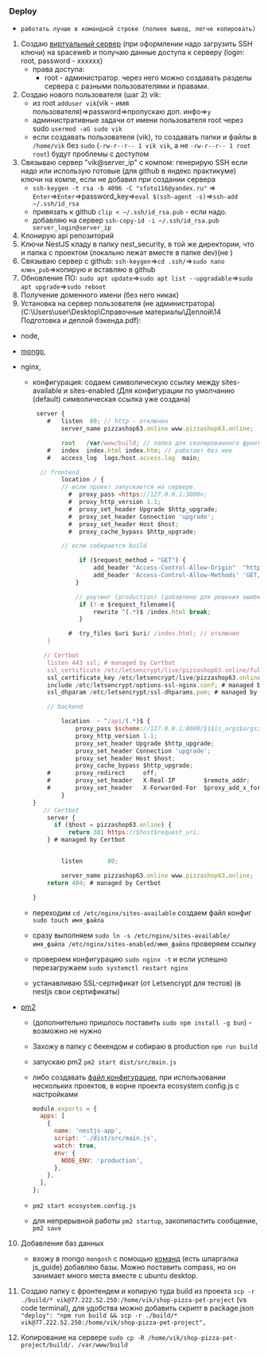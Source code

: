 ### Deploy

- `работать лучше в командной строке (полнее вывод, легче копировать)`

1. Создаю [виртуальный сервер](https://help.sweb.ru/nachal6naya-nastrojka-ubuntu-server-2204_1290.html) (при оформлении надо загрузить SSH ключи) на spaceweb и получаю данные доступа к серверу (login: root, password - xxxxxx)
   - права доступа:
     - root - администратор. через него можно создавать разделы сервера с разными пользователями и правами.
2. Создаю нового пользователя (шаг 2) vik:
   - из root `adduser vik`(vik - имя пользователя)=>password=>пропускаю доп. инфо=>`y`
   - административные задачи от имени пользователя root через sudo `usermod -aG sudo vik`
   - если создавать пользователя (vik), то создавать папки и файлы в `/home/vik` без `sudo` (`-rw-r--r-- 1 vik vik`, а не `-rw-r--r-- 1 root root`) будут проблемы с доступом
3. Связываю сервер "vik@server_ip" с компом: генерирую SSH если надо или использую готовые (для github в яндекс практикуме) ключи на компе, если не добавил при создании сервера
   - `ssh-keygen -t rsa -b 4096 -C "sfoto116@yandex.ru"` => `Enter`=>`Enter`=>password_key=>`eval $(ssh-agent -s)`=>`ssh-add ~/.ssh/id_rsa`
   - привязать к github `clip < ~/.ssh/id_rsa.pub` - если надо.
   - добавляю на сервер `ssh-copy-id -i ~/.ssh/id_rsa.pub server_login@server_ip`
4. Клонирую api репозиторий
5. Ключи NestJS кладу в папку nest_security, в той же директории, что и папка с проектом (локально лежат вместе в папке dev)(не )
6. Связываю сервер с github: `ssh-keygen`=>`cd .ssh/`=>`sudo nano ключ_pub`=>копирую и вставляю в github
7. Обновление ПО: `sudo apt update`=>`sudo apt list --upgradable`=>`sudo apt upgrade`=>`sudo reboot`
8. Получение доменного имени (без него никак)
9. Установка на сервер пользователя (не администратора) (C:\Users\user\Desktop\Cправочные материалы\Деплой\14 Подготовка и деплой бэкенда.pdf):

- node,
- [mongo](https://www.mongodb.com/docs/manual/tutorial/install-mongodb-on-ubuntu/),
- nginx,

  - конфигурация: содаем символическую ссылку между sites-available и sites-enabled (Для конфигурации по умолчанию (default) символическая ссылка уже создана)

    ```javascript
     server {
        #   listen  80; // http - отключен
            server_name pizzashop63.online www.pizzashop63.online;

            root   /var/www/build; // папка для скопированного фронта если сервер root, иначе /home/vik/имя_проекта/папка_с_фронтом
        #   index  index.html index.htm; // работает без нее
        #   access_log  logs/host.access.log  main;

      // frontend
            location / {
            // если проект запускается на сервере.
              #  proxy_pass <https://127.0.0.1:3000>;
              #  proxy_http_version 1.1;
              #  proxy_set_header Upgrade $http_upgrade;
              #  proxy_set_header Connection 'upgrade';
              #  proxy_set_header Host $host;
              #  proxy_cache_bypass $http_upgrade;

            // если собирается build

                 if ($request_method = "GET") {
                     add_header "Access-Control-Allow-Origin"  "https://pizzashop63.online";
                     add_header 'Access-Control-Allow-Methods' 'GET, OPTIONS';
                }

                // роутинг (production) (добавлено для решения ошибки 404 при обновлении страницы с маршрутом роута)
                 if (!-e $request_filename){
                     rewrite ^(.*)$ /index.html break;
                 }

              #  try_files $uri $uri/ /index.html; // отключил
        }

       // Certbot
        listen 443 ssl; # managed by Certbot
        ssl_certificate /etc/letsencrypt/live/pizzashop63.online/fullchain.pem; # managed by Certbot
        ssl_certificate_key /etc/letsencrypt/live/pizzashop63.online/privkey.pem; # managed by Certbot
        include /etc/letsencrypt/options-ssl-nginx.conf; # managed by Certbot
        ssl_dhparam /etc/letsencrypt/ssl-dhparams.pem; # managed by Certbot

        // backend

            location  ~ ^/api/(.*)$ {
                proxy_pass $scheme://127.0.0.1:8000/$1$is_args$args; // query
                proxy_http_version 1.1;
                proxy_set_header Upgrade $http_upgrade;
                proxy_set_header Connection 'upgrade';
                proxy_set_header Host $host;
                proxy_cache_bypass $http_upgrade;
        #       proxy_redirect     off;
        #       proxy_set_header   X-Real-IP        $remote_addr;
        #       proxy_set_header   X-Forwarded-For  $proxy_add_x_forwarded_for;
            }
    }
       // Certbot
        server {
          if ($host = pizzashop63.online) {
              return 301 https://$host$request_uri;
        } # managed by Certbot


            listen       80;

            server_name pizzashop63.online www.pizzashop63.online;
        return 404; # managed by Certbot

    }

    ```

  - переходим `cd /etc/nginx/sites-available` создаем файл конфиг `sudo touch имя_файла`
  - сразу выполняем `sudo ln -s /etc/nginx/sites-available/имя_файла /etc/nginx/sites-enabled/имя_файла` проверяем ссылку
  - проверяем конфигурацию `sudo nginx -t` и если успешно перезагружаем `sudo systemctl restart nginx`
  - устанавливаю SSL-сертификат (от Letsencrypt для тестов) (в nestjs свои сертификаты)

- [pm2](https://pm2.keymetrics.io/docs/usage/quick-start/)

  - (дополнительно пришлось поставить `sudo npm install -g bun`) - возможно не нужно
  - Захожу в папку с бекендом и собираю в production `npm run build`
  - запускаю pm2 `pm2 start dist/src/main.js`
  - либо создавать [файл конфигурации](https://pm2.keymetrics.io/docs/usage/application-declaration/), при использовании нескольких проектов, в корне проекта ecosystem.config.js c настройками

    ```javascript
    module.exports = {
      apps: [
        {
          name: 'nestjs-app',
          script: './dist/src/main.js',
          watch: true,
          env: {
            NODE_ENV: 'production',
          },
        },
      ],
    };
    ```

  - `pm2 start ecosystem.config.js`
  - для непрерывной работы `pm2 startup`, закопипастить сообщение, `pm2 save`

10. Добавление баз данных

    - вхожу в mongo `mongosh` с помощью [команд](https://www.forestadmin.com/blog/mongodb-cheat-sheet/) (есть шпаргалка js_guide) добавляю базы. Можно поставить compass, но он занимает много места вместе с ubuntu desktop.

11. Создаю папку с фронтендем и копирую туда build из проекта `scp -r ./build/* vik@77.222.52.250:/home/vik/shop-pizza-pet-project` (vs code terminal), для удобства можно добавить скрипт в package.json `"deploy": "npm run build && scp -r ./build/* vik@77.222.52.250:/home/vik/shop-pizza-pet-project",`
12. Копирование на сервере `sudo cp -R /home/vik/shop-pizza-pet-project/build/. /var/www/build`
